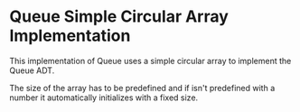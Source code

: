 # Queue Simple Circular Array Implementation

This implementation of Queue uses a simple circular array 
to implement the Queue ADT. 

The size of the array has to be predefined and if isn't 
predefined with a number it automatically initializes with a fixed size.
